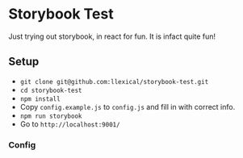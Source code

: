 # Storybook Test
Just trying out storybook, in react for fun. It is infact quite fun!

## Setup

- `git clone git@github.com:llexical/storybook-test.git`
- `cd storybook-test`
- `npm install`
- Copy `config.example.js` to `config.js` and fill in with correct info.
- `npm run storybook`
- Go to `http://localhost:9001/`

### Config 